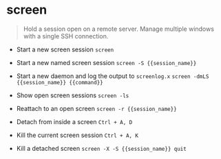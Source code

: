 # screen
> Hold a session open on a remote server. Manage multiple windows with a single SSH connection.

- Start a new screen session
`screen`

- Start a new named screen session
`screen -S {{session_name}}`

- Start a new daemon and log the output to `screenlog.x`
`screen -dmLS {{session_name}} {{command}}`

- Show open screen sessions
`screen -ls`

- Reattach to an open screen
`screen -r {{session_name}}`

- Detach from inside a screen
`Ctrl + A, D`

- Kill the current screen session
`Ctrl + A, K`

- Kill a detached screen
`screen -X -S {{session_name}} quit`
